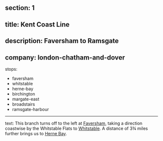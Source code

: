 ﻿section: 1
----
title: Kent Coast Line
----
description: Faversham to Ramsgate
----
company: london-chatham-and-dover
----
stops:
- faversham
- whitstable
- herne-bay
- birchington
- margate-east
- broadstairs
- ramsgate-harbour
----
text: This branch turns off to the left at [Faversham](/stations/faversham), taking a direction coastwise by the Whitstable Flats to [Whitstable](/stations/whitstable). A distance of 3¾ miles further brings us to [Herne Bay](/stations/herne-bay).
